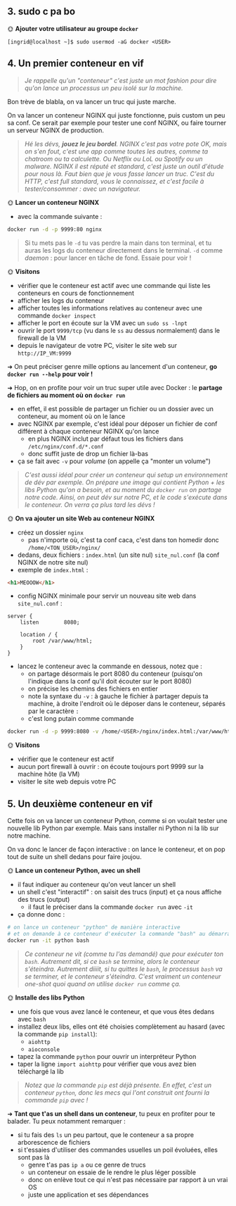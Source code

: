 
## 3. sudo c pa bo

🌞 **Ajouter votre utilisateur au groupe `docker`**

```
[ingrid@localhost ~]$ sudo usermod -aG docker <USER>
```

## 4. Un premier conteneur en vif

> *Je rappelle qu'un "conteneur" c'est juste un mot fashion pour dire qu'on lance un processus un peu isolé sur la machine.*

Bon trève de blabla, on va lancer un truc qui juste marche.

On va lancer un conteneur NGINX qui juste fonctionne, puis custom un peu sa conf. Ce serait par exemple pour tester une conf NGINX, ou faire tourner un serveur NGINX de production.

> *Hé les dévs, **jouez le jeu bordel**. NGINX c'est pas votre pote OK, mais on s'en fout, c'est une app comme toutes les autres, comme ta chatroom ou ta calculette. Ou Netflix ou LoL ou Spotify ou un malware. NGINX il est réputé et standard, c'est juste un outil d'étude pour nous là. Faut bien que je vous fasse lancer un truc. C'est du HTTP, c'est full standard, vous le connaissez, et c'est facile à tester/consommer : avec un navigateur.*

🌞 **Lancer un conteneur NGINX**

- avec la commande suivante :

```bash
docker run -d -p 9999:80 nginx
```

> Si tu mets pas le `-d` tu vas perdre la main dans ton terminal, et tu auras les logs du conteneur directement dans le terminal. `-d` comme *daemon* : pour lancer en tâche de fond. Essaie pour voir !

🌞 **Visitons**

- vérifier que le conteneur est actif avec une commande qui liste les conteneurs en cours de fonctionnement
- afficher les logs du conteneur
- afficher toutes les informations relatives au conteneur avec une commande `docker inspect`
- afficher le port en écoute sur la VM avec un `sudo ss -lnpt`
- ouvrir le port `9999/tcp` (vu dans le `ss` au dessus normalement) dans le firewall de la VM
- depuis le navigateur de votre PC, visiter le site web sur `http://IP_VM:9999`

➜ On peut préciser genre mille options au lancement d'un conteneur, **go `docker run --help` pour voir !**

➜ Hop, on en profite pour voir un truc super utile avec Docker : le **partage de fichiers au moment où on `docker run`**

- en effet, il est possible de partager un fichier ou un dossier avec un conteneur, au moment où on le lance
- avec NGINX par exemple, c'est idéal pour déposer un fichier de conf différent à chaque conteneur NGINX qu'on lance
  - en plus NGINX inclut par défaut tous les fichiers dans `/etc/nginx/conf.d/*.conf`
  - donc suffit juste de drop un fichier là-bas
- ça se fait avec `-v` pour *volume* (on appelle ça "monter un volume")

> *C'est aussi idéal pour créer un conteneur qui setup un environnement de dév par exemple. On prépare une image qui contient Python + les libs Python qu'on a besoin, et au moment du `docker run` on partage notre code. Ainsi, on peut dév sur notre PC, et le code s'exécute dans le conteneur. On verra ça plus tard les dévs !*

🌞 **On va ajouter un site Web au conteneur NGINX**

- créez un dossier `nginx`
  - pas n'importe où, c'est ta conf caca, c'est dans ton homedir donc `/home/<TON_USER>/nginx/`
- dedans, deux fichiers : `index.html` (un site nul) `site_nul.conf` (la conf NGINX de notre site nul)
- exemple de `index.html` :

```html
<h1>MEOOOW</h1>
```

- config NGINX minimale pour servir un nouveau site web dans `site_nul.conf` :

```nginx
server {
    listen        8080;

    location / {
        root /var/www/html;
    }
}
```

- lancez le conteneur avec la commande en dessous, notez que :
  - on partage désormais le port 8080 du conteneur (puisqu'on l'indique dans la conf qu'il doit écouter sur le port 8080)
  - on précise les chemins des fichiers en entier
  - note la syntaxe du `-v` : à gauche le fichier à partager depuis ta machine, à droite l'endroit où le déposer dans le conteneur, séparés par le caractère `:`
  - c'est long putain comme commande

```bash
docker run -d -p 9999:8080 -v /home/<USER>/nginx/index.html:/var/www/html/index.html -v /home/<USER>/nginx/site_nul.conf:/etc/nginx/conf.d/site_nul.conf nginx
```

🌞 **Visitons**

- vérifier que le conteneur est actif
- aucun port firewall à ouvrir : on écoute toujours port 9999 sur la machine hôte (la VM)
- visiter le site web depuis votre PC

## 5. Un deuxième conteneur en vif

Cette fois on va lancer un conteneur Python, comme si on voulait tester une nouvelle lib Python par exemple. Mais sans installer ni Python ni la lib sur notre machine.

On va donc le lancer de façon interactive : on lance le conteneur, et on pop tout de suite un shell dedans pour faire joujou.

🌞 **Lance un conteneur Python, avec un shell**

- il faut indiquer au conteneur qu'on veut lancer un shell
- un shell c'est "interactif" : on saisit des trucs (input) et ça nous affiche des trucs (output)
  - il faut le préciser dans la commande `docker run` avec `-it`
- ça donne donc :

```bash
# on lance un conteneur "python" de manière interactive
# et on demande à ce conteneur d'exécuter la commande "bash" au démarrage
docker run -it python bash
```

> *Ce conteneur ne vit (comme tu l'as demandé) que pour exécuter ton `bash`. Autrement dit, si ce `bash` se termine, alors le conteneur s'éteindra. Autrement diiiit, si tu quittes le `bash`, le processus `bash` va se terminer, et le conteneur s'éteindra. C'est vraiment un conteneur one-shot quoi quand on utilise `docker run` comme ça.*

🌞 **Installe des libs Python**

- une fois que vous avez lancé le conteneur, et que vous êtes dedans avec `bash`
- installez deux libs, elles ont été choisies complètement au hasard (avec la commande `pip install`):
  - `aiohttp`
  - `aioconsole`
- tapez la commande `python` pour ouvrir un interpréteur Python
- taper la ligne `import aiohttp` pour vérifier que vous avez bien téléchargé la lib

> *Notez que la commande `pip` est déjà présente. En effet, c'est un conteneur `python`, donc les mecs qui l'ont construit ont fourni la commande `pip` avec !*

➜ **Tant que t'as un shell dans un conteneur**, tu peux en profiter pour te balader. Tu peux notamment remarquer :

- si tu fais des `ls` un peu partout, que le conteneur a sa propre arborescence de fichiers
- si t'essaies d'utiliser des commandes usuelles un poil évoluées, elles sont pas là
  - genre t'as pas `ip a` ou ce genre de trucs
  - un conteneur on essaie de le rendre le plus léger possible
  - donc on enlève tout ce qui n'est pas nécessaire par rapport à un vrai OS
  - juste une application et ses dépendances
